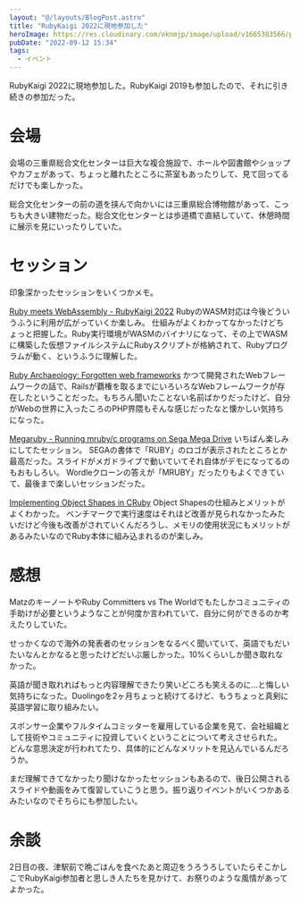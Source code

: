```yaml
---
layout: "@/layouts/BlogPost.astro"
title: "RubyKaigi 2022に現地参加した"
heroImage: https://res.cloudinary.com/oknmjp/image/upload/v1665383566/posts/7e9nmi8z19ccas8zuvipo88nftsl_yow9rl.jpg
pubDate: "2022-09-12 15:34"
tags:
  - イベント
---
```


RubyKaigi 2022に現地参加した。RubyKaigi 2019も参加したので、それに引き続きの参加だった。

# 会場

会場の三重県総合文化センターは巨大な複合施設で、ホールや図書館やショップやカフェがあって、ちょっと離れたところに茶室もあったりして、見て回ってるだけでも楽しかった。

総合文化センターの前の道を挟んで向かいには三重県総合博物館があって、こっちも大きい建物だった。総合文化センターとは歩道橋で直結していて、休憩時間に展示を見にいったりしていた。

# セッション

印象深かったセッションをいくつかメモ。

[Ruby meets WebAssembly - RubyKaigi 2022](https://rubykaigi.org/2022/presentations/kateinoigakukun.html)
RubyのWASM対応は今後どういうふうに利用が広がっていくか楽しみ。
仕組みがよくわかってなかったけどちょっと把握した。Ruby実行環境がWASMのバイナリになって、その上でWASMに構築した仮想ファイルシステムにRubyスクリプトが格納されて、Rubyプログラムが動く、というふうに理解した。

[Ruby Archaeology: Forgotten web frameworks](https://rubykaigi.org/2022/presentations/schwad_rb.html)
かつて開発されたWebフレームワークの話で、Railsが覇権を取るまでにいろいろなWebフレームワークが存在したということだった。もちろん聞いたことない名前ばかりだったけど、自分がWebの世界に入ったころのPHP界隈もそんな感じだったなと懐かしい気持ちになった。

[Megaruby - Running mruby/c programs on Sega Mega Drive](https://rubykaigi.org/2022/presentations/yujiyokoo.html)
いちばん楽しみにしてたセッション。
SEGAの書体で「RUBY」のロゴが表示されたところとか最高だった。スライドがメガドライブで動いていてそれ自体がデモになってるのもおもしろい。
Wordleクローンの答えが「MRUBY」だったりもよくできていて、最後まで楽しいセッションだった。

[Implementing Object Shapes in CRuby](https://rubykaigi.org/2022/presentations/jemmaissroff.html)
Object Shapesの仕組みとメリットがよくわかった。
ベンチマークで実行速度はそれほど改善が見られなかったみたいだけど今後も改善がされていくんだろうし、メモリの使用状況にもメリットがあるみたいなのでRuby本体に組み込まれるのが楽しみ。

# 感想

MatzのキーノートやRuby Committers vs The Worldでもたしかコミュニティの手助けが必要というようなことが何度か言われていて、自分に何ができるのか考えたりしていた。

せっかくなので海外の発表者のセッションをなるべく聞いていて、英語でもだいたいなんとかなると思ったけどだいぶ厳しかった。10%くらいしか聞き取れなかった。

英語が聞き取れればもっと内容理解できたり笑いどころも笑えるのに…と悔しい気持ちになった。Duolingoを2ヶ月ちょっと続けてるけど、もうちょっと真剣に英語学習に取り組みたい。

スポンサー企業やフルタイムコミッターを雇用している企業を見て、会社組織として技術やコミュニティに投資していくということについて考えさせられた。
どんな意思決定が行われてたり、具体的にどんなメリットを見込んでいるんだろうか。

まだ理解できてなかったり聞けなかったセッションもあるので、後日公開されるスライドや動画をみて復習していこうと思う。振り返りイベントがいくつかあるみたいなのでそちらにも参加したい。

# 余談

2日目の夜、津駅前で晩ごはんを食べたあと周辺をうろうろしていたらそこかしこでRubyKaigi参加者と思しき人たちを見かけて、お祭りのような風情があってよかった。
